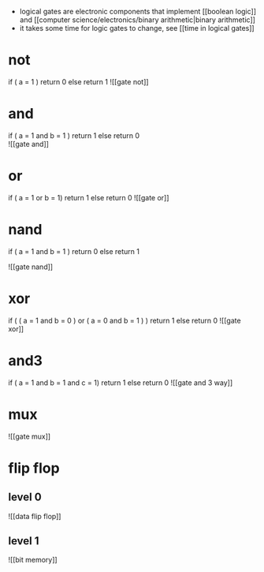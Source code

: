 - logical gates are electronic components that implement [[boolean logic]] and [[computer science/electronics/binary arithmetic|binary arithmetic]]
- it takes some time for logic gates to change, see [[time in logical gates]]
# not
if ( a = 1 )
	return 0
else
	return 1
![[gate not]]
# and
if ( a = 1 and b = 1 )
	return 1
else
	return 0	
![[gate and]]
# or
if ( a = 1 or b = 1)
	return 1
else
	return 0
![[gate or]]
# nand
if ( a = 1 and b = 1 )
    return 0
else
	return 1

![[gate nand]]

# xor
if (
	( a = 1 and b = 0 ) or
	( a = 0 and b = 1 )
)
	return 1
else
	return 0
![[gate xor]]
# and3
if ( a = 1 and b = 1 and c = 1)
	return 1
else
	return 0
![[gate and 3 way]]
# mux
![[gate mux]]




# flip flop
## level 0
![[data flip flop]]
## level 1
![[bit memory]]

